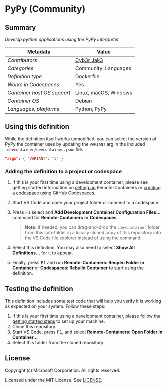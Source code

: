 # PyPy (Community)

## Summary

*Develop python applications using the PyPy interpreter*

| Metadata                    | Value                                                                        |
|---------------------------- | -----------------------------------------------------------------------------|
| *Contributors*              | [Cyb3r Jak3](https://github.com/Cyb3r-Jak3)                                  |
| *Categories*                | Community, Languages                                                         |
| *Definition type*           | Dockerfile                                                                   |
| *Works in Codespaces*       | Yes                                                                          |
| *Container host OS support* | Linux, macOS, Windows                                                        |
| *Container OS*              | Debian                                                                       |
| *Languages, platforms*      | Python, PyPy                                                                 |

## Using this definition

While the definition itself works unmodified, you can select the version of PyPy the container uses by updating the `VARIANT` arg in the included `.devcontainer/devcontainer.json` file.

```json
"args": { "VARIANT": "3" }
```

### Adding the definition to a project or codespace

1. If this is your first time using a development container, please see getting started information on [setting up](https://aka.ms/vscode-remote/containers/getting-started) Remote-Containers or [creating a codespace](https://aka.ms/ghcs-open-codespace) using GitHub Codespaces.

2. Start VS Code and open your project folder or connect to a codespace.

3. Press <kbd>F1</kbd> select and **Add Development Container Configuration Files...** command for **Remote-Containers** or **Codespaces**.

   > **Note:** If needed, you can drag-and-drop the `.devcontainer` folder from this sub-folder in a locally cloned copy of this repository into the VS Code file explorer instead of using the command.

4. Select this definition. You may also need to select **Show All Definitions...** for it to appear.

5. Finally, press <kbd>F1</kbd> and run **Remote-Containers: Reopen Folder in Container** or **Codespaces: Rebuild Container** to start using the definition.

## Testing the definition

This definition includes some test code that will help you verify it is working as expected on your system. Follow these steps:

1. If this is your first time using a development container, please follow the [getting started steps](https://aka.ms/vscode-remote/containers/getting-started) to set up your machine.
2. Clone this repository.
3. Start VS Code, press <kbd>F1</kbd>, and select **Remote-Containers: Open Folder in Container...**
4. Select this folder from the cloned repository.

## License

Copyright (c) Microsoft Corporation. All rights reserved.

Licensed under the MIT License. See [LICENSE](https://github.com/Microsoft/vscode-dev-containers/blob/main/LICENSE).
